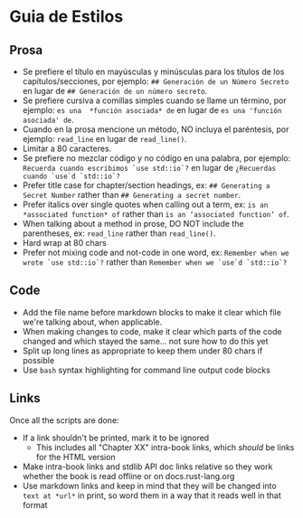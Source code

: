 # Guia de Estilos

## Prosa

* Se prefiere el título en mayúsculas y minúsculas para los títulos de los 
  capítulos/secciones, por ejemplo: `## Generación de un Número Secreto` 
  en lugar de `## Generación de un número secreto`.
* Se prefiere cursiva a comillas simples cuando se llame un término, por 
  ejemplo: `es una  *función asociada* de` en lugar de `es una 'función asociada' de`.
* Cuando en la prosa mencione un método, NO incluya el paréntesis, por ejemplo:
   `read_line` en lugar de `read_line()`.
* Limitar a 80 caracteres.
* Se prefiere no mezclar código y no código en una palabra, por ejemplo: ``Recuerda cuando escribimos
   `use std::io`?`` en lugar de ``¿Recuerdas cuando `use`d `std::io`?`` 
* Prefer title case for chapter/section headings, ex: `## Generating a Secret
  Number` rather than `## Generating a secret number`.
* Prefer italics over single quotes when calling out a term, ex: `is an
  *associated function* of` rather than `is an ‘associated function’ of`.
* When talking about a method in prose, DO NOT include the parentheses, ex:
  `read_line` rather than `read_line()`.
* Hard wrap at 80 chars
* Prefer not mixing code and not-code in one word, ex: ``Remember when we wrote
  `use std::io`?`` rather than ``Remember when we `use`d `std::io`?``

## Code

* Add the file name before markdown blocks to make it clear which file we're
  talking about, when applicable.
* When making changes to code, make it clear which parts of the code changed
  and which stayed the same... not sure how to do this yet
* Split up long lines as appropriate to keep them under 80 chars if possible
* Use `bash` syntax highlighting for command line output code blocks

## Links

Once all the scripts are done:

* If a link shouldn't be printed, mark it to be ignored
  * This includes all "Chapter XX" intra-book links, which *should* be links
    for the HTML version
* Make intra-book links and stdlib API doc links relative so they work whether
  the book is read offline or on docs.rust-lang.org
* Use markdown links and keep in mind that they will be changed into `text at
  *url*` in print, so word them in a way that it reads well in that format
